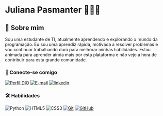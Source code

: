 
# Juliana Pasmanter 👩🏻‍💻
## 🚀 Sobre mim
Sou uma estudante de TI, atualmente aprendendo e explorando o mundo da programação. Eu sou uma aprendiz rápida, motivada a resolver problemas e vou continuar trabalhando duro para melhorar minhas habilidades. Estou animada para aprender ainda mais por esta plataforma e não vejo a hora de contribuir para esta grande comunidade.

### 🔗 Conecte-se comigo
[![Perfil DIO](https://img.shields.io/badge/-Meu%20Perfil%20na%20DIO-30A3DC?style=for-the-badge)](https://web.dio.me/users/pasmanterjuliana)
[![E-mail](https://img.shields.io/badge/-Email-000?style=for-the-badge&logo=microsoft-outlook&logoColor=E94D5F)](https://mail.google.com/mail/u/0/#sent?compose=CllgCJlFCzCwJwNpdVrdfhrTrzPBhckrjPLrQrwGBfdDgdrzgHHVjcKFNjLqdWwZNsZvqBMFjXB)
[![linkedin](https://img.shields.io/badge/linkedin-0A66C2?style=for-the-badge&logo=linkedin&logoColor=white)](https://www.linkedin.com/in/juliana-pasmanter-1f31cc1x3/)


### 🛠 Habilidades
![Python](https://img.shields.io/badge/Python-000?style=for-the-badge&logo=python)
![HTML5](https://img.shields.io/badge/HTML-000?style=for-the-badge&logo=html5&logoColor=30A3DC)
![CSS3](https://img.shields.io/badge/CSS3-000?style=for-the-badge&logo=css3&logoColor=E94D5F)
[![Git](https://img.shields.io/badge/Git-000?style=for-the-badge&logo=git&logoColor=E94D5F)](https://git-scm.com/doc) 
[![GitHub](https://img.shields.io/badge/GitHub-000?style=for-the-badge&logo=github&logoColor=30A3DC)](https://github.com/julianapasmanter)

